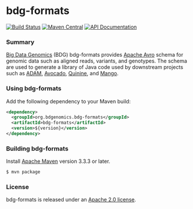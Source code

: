 bdg-formats
===

[![Build Status](https://travis-ci.org/bigdatagenomics/bdg-formats.svg?branch=master)](https://travis-ci.org/bigdatagenomics/bdg-formats)
[![Maven Central](https://img.shields.io/maven-central/v/org.bdgenomics.bdg-formats/bdg-formats.svg?maxAge=600)](http://search.maven.org/#search%7Cga%7C1%7Corg.bdgenomics.bdg-formats)
[![API Documentation](http://javadoc.io/badge/org.bdgenomics.bdg-formats/bdg-formats.svg?color=brightgreen&label=scaladoc)](http://javadoc.io/doc/org.bdgenomics.bdg-formats/bdg-formats)

### Summary

[Big Data Genomics][BDG] (BDG) bdg-formats provides [Apache Avro][Avro] schema
for genomic data such as aligned reads, variants, and genotypes.  The schema are
used to generate a library of Java code used by downstream projects such as
[ADAM][ADAM], [Avocado][Avocado], [Quinine][Quinine], and [Mango][Mango].

### Using bdg-formats

Add the following dependency to your Maven build:
```xml
<dependency>
  <groupId>org.bdgenomics.bdg-formats</groupId>
  <artifactId>bdg-formats</artifactId>
  <version>${version}</version>
</dependency>
```

### Building bdg-formats

Install [Apache Maven][Maven] version 3.3.3 or later.
```bash
$ mvn package
```

### License

bdg-formats is released under an [Apache 2.0 license](LICENSE.txt).


[ADAM]: https://github.com/bigdatagenomics/adam
[Avocado]: https://github.com/bigdatagenomics/avocado
[Avro]: http://avro.apache.org
[BDG]: http://bdgenomics.org
[Mango]: https://github.com/bigdatagenomics/mango
[Maven]: http://maven.apache.org
[Quinine]: https://github.com/bigdatagenomics/quinine
